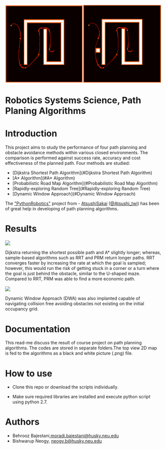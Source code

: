 <img src="https://github.com/behroozmrd47/CS-5355-Path-Planning-Algorithms/blob/master/Path%20Planning%20Pic.png" align="center" width="700"/>


# Robotics Systems Science, Path Planing Algorithms

# Introduction
This project aims to study the performance of four path planning and obstacle avoidance methods within various closed environments. The comparison is performed against success rate, accuracy and cost effectiveness of the planned path. Four methods are studied:
   * [Dijkstra Shortest Path Algorithm](#Dijkstra Shortest Path Algorithm)
   * [A* Algorithm](#A* Algorithm)
   * [Probabilistic Road Map Algorithm](#Probabilistic Road Map Algorithm)
   * [Rapidly-exploring Random Tree](#Rapidly-exploring Random Tree)
   * [Dynamic Window Approach](#Dynamic Window Approach)

The ["PythonRobotics"](https://github.com/AtsushiSakai/PythonRobotics) project from - [AtsushiSakai](https://github.com/AtsushiSakai/) ([@Atsushi_twi](https://twitter.com/Atsushi_twi)) has been of great help in developing of path planning algorithms.

# Results
<img src="Pics/Final Result.jpg" align="center" width="700"/>

Dijkstra returning the shortest possible path and A* slightly longer; whereas,
sample-based algorithms such as RRT and PRM return longer paths. RRT converges faster by increasing the rate at which the goal is sampled; however, this would
run the risk of getting stuck in a corner or a turn where the goal is just behind the obstacle, similar to the U-shaped maze. Compared to RRT, PRM was able to find a more economic path.

<img src="Pics/Path Planning Pic.png" align="center" width="700"/>

Dynamic Window Approach (DWA) was also implanted capable of navigating collision free avoiding obstacles not existing on the initial occupancy grid.

# Documentation

This read-me discuss the result of course project on path planning algorithms. The codes are stored in separate folders.The top view 2D map is fed to the algorithms as a black and white picture (.png) file.


# How to use

- Clone this repo or download the scripts individually.

- Make sure required libraries are installed and execute python script using python 2.7.


# Authors

- Behrooz Bajestani,moradi.bajestani@husky.neu.edu
- Bishwarup Neogy, neogy.b@husky.neu.edu
